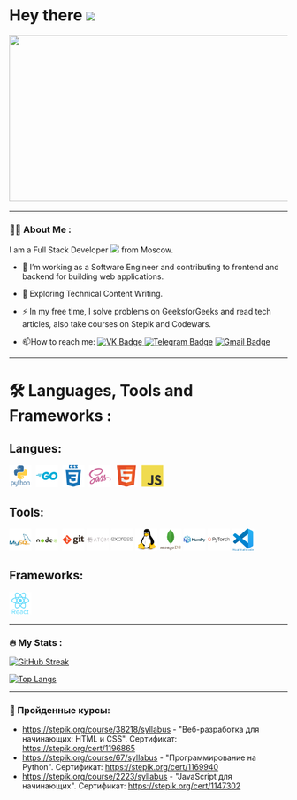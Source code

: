 <h1>
    Hey there
    <img src="https://media.giphy.com/media/hvRJCLFzcasrR4ia7z/giphy.gif" width="30px"/>
  </h1>
</div>
<div align="center" >
  <img src="https://media.giphy.com/media/f3iwJFOVOwuy7K6FFw/giphy.gif" width="600" height="300"/>
</div>

---

### :man_technologist: About Me :
I am a Full Stack Developer <img src="https://media.giphy.com/media/WUlplcMpOCEmTGBtBW/giphy.gif" width="30"> from Moscow.
- :telescope: I’m working as a Software Engineer and contributing to frontend and backend for building web applications.

- :seedling: Exploring Technical Content Writing.

- :zap: In my free time, I solve problems on GeeksforGeeks and read tech articles, also take courses on Stepik and Codewars.

- :mailbox:How to reach me:     <a href="https://vk.com/dok_ich" target="_blank">
      <img src="https://tica.pro/wp-content/uploads/2022/04/tica-vk.png" width="40" height="40"  alt="VK Badge"/>
    </a>
    [![Telegram Badge](https://img.shields.io/badge/-Telegram-blue?style=flat&logo=Telegram&logoColor=white)](https://t.me/Dok_ich) [![Gmail Badge](https://img.shields.io/badge/-Gmail-red?style=flat&logo=Gmail&logoColor=white)](mailto:yjrurubyu20015@gmail.com)
---

# :hammer_and_wrench: Languages, Tools and Frameworks :
<div>
  <h2>Langues:</h2>
  <img src="https://github.com/devicons/devicon/blob/master/icons/python/python-original-wordmark.svg" title="Python" alt="Python" width="40" height="40"/>&nbsp; 
  <img src="https://github.com/devicons/devicon/blob/master/icons/go/go-original-wordmark.svg" title="Go Lang" alt="Go Lang" width="40" height="40"/>&nbsp; 
  <img src="https://github.com/devicons/devicon/blob/master/icons/css3/css3-plain-wordmark.svg"  title="CSS3" alt="CSS" width="40" height="40"/>&nbsp;
  <img src="https://github.com/devicons/devicon/blob/master/icons/sass/sass-original.svg"  title="CSS3" alt="CSS" width="40" height="40"/>&nbsp;
  <img src="https://github.com/devicons/devicon/blob/master/icons/html5/html5-original.svg" title="HTML5" alt="HTML" width="40" height="40"/>&nbsp;
  <img src="https://github.com/devicons/devicon/blob/master/icons/javascript/javascript-original.svg" title="JavaScript" alt="JavaScript" width="40" height="40"/>&nbsp;
  <h2>Tools:</h2>
  <img src="https://github.com/devicons/devicon/blob/master/icons/mysql/mysql-original-wordmark.svg" title="MySQL"  alt="MySQL" width="40" height="40"/>&nbsp;
  <img src="https://github.com/devicons/devicon/blob/master/icons/nodejs/nodejs-original-wordmark.svg" title="NodeJS" alt="NodeJS" width="40" height="40"/>&nbsp;
  <img src="https://github.com/devicons/devicon/blob/master/icons/git/git-original-wordmark.svg" title="Git" **alt="Git" width="40" height="40"/>
  <img src="https://github.com/devicons/devicon/blob/master/icons/atom/atom-original-wordmark.svg" title="Atom" **alt="Atom" width="40" height="40"/>
  <img src="https://github.com/devicons/devicon/blob/master/icons/express/express-original-wordmark.svg" title="Express" **alt="Express" width="40" height="40"/>
  <img src="https://github.com/devicons/devicon/blob/master/icons/linux/linux-original.svg" title="Linux" alt="Linux" width="40" height="40"/>
  <img src="https://github.com/devicons/devicon/blob/master/icons/mongodb/mongodb-original-wordmark.svg" title="Mongo" **alt="Mongo" width="40" height="40"/>
  <img src="https://github.com/devicons/devicon/blob/master/icons/numpy/numpy-original-wordmark.svg" title="NumPy" **alt="NumPy" width="40" height="40"/>
  <img src="https://github.com/devicons/devicon/blob/master/icons/pytorch/pytorch-original-wordmark.svg" title="Torch" **alt="Torch" width="40" height="40"/>
  <img src="https://github.com/devicons/devicon/blob/master/icons/vscode/vscode-original-wordmark.svg" title="Vs" **alt="VS" width="40" height="40"/>
  <h2>Frameworks:</h2>
  <img src="https://github.com/devicons/devicon/blob/master/icons/react/react-original-wordmark.svg" title="React" alt="React" width="40" height="40"/>&nbsp;
</div>

---

### :fire: My Stats :
[![GitHub Streak](http://github-readme-streak-stats.herokuapp.com?user=D0K-ich&theme=dark&background=000000)](https://git.io/streak-stats)

[![Top Langs](https://github-readme-stats.vercel.app/api/top-langs/?username=D0K-ich&layout=compact&theme=vision-friendly-dark)](https://github.com/anuraghazra/github-readme-stats)

---



### 📖 Пройденные курсы:

- https://stepik.org/course/38218/syllabus - "Веб-разработка для начинающих: HTML и CSS". Сертификат: https://stepik.org/cert/1196865
- https://stepik.org/course/67/syllabus - "Программирование на Python". Сертификат: https://stepik.org/cert/1169940
- https://stepik.org/course/2223/syllabus - "JavaScript для начинающих". Сертификат: https://stepik.org/cert/1147302

